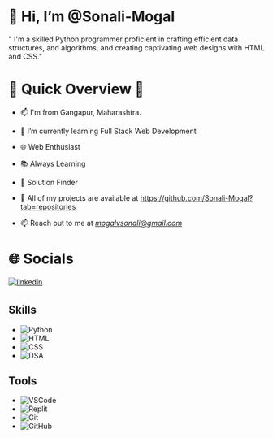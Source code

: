 
<!---
Sonali-Mogal/Sonali-Mogal is a ✨ special ✨ repository because its `README.md` (this file) appears on your GitHub profile.
You can click the Preview link to take a look at your changes.
--->
<h1>👋 Hi, I’m @Sonali-Mogal</h1>

" I'm a skilled Python programmer proficient in crafting efficient data structures, and algorithms, and creating captivating web designs with HTML and CSS."

# 🚀 Quick Overview 🚀
- 📫 I'm from Gangapur, Maharashtra.
- 🌱 I’m currently learning Full Stack Web Development
- 🌐 Web Enthusiast
- 📚 Always Learning
- 🚀  Solution Finder

- 👀 All of my projects are available at https://github.com/Sonali-Mogal?tab=repositories

- 📫 Reach out to me at *mogalvsonali@gmail.com*


<h1>🌐 Socials</h1>
<p align="left">

<a href="https://www.linkedin.com/in/sonali-mogal-b652272b7/" target="_blank">
<img src=https://img.shields.io/badge/linkedin-%231E77B5.svg?&style=for-the-badge&logo=linkedin&logoColor=white alt=linkedin style="margin-bottom: 5px;" />
</a>

## Skills
- ![Python](https://img.shields.io/badge/Python-3776AB?style=flat&logo=python&logoColor=white)
- ![HTML](https://img.shields.io/badge/HTML5-E34F26?style=flat&logo=html5&logoColor=white)
- ![CSS](https://img.shields.io/badge/CSS3-1572B6?style=flat&logo=css3&logoColor=white)
- ![DSA](https://img.shields.io/badge/Data_Structures_%26_Algorithms-0082C9?style=flat)

## Tools
- ![VSCode](https://img.shields.io/badge/VSCode-007ACC?style=flat&logo=visual-studio-code&logoColor=white)
- ![Replit](https://img.shields.io/badge/Replit-667881?style=flat&logo=replit&logoColor=white)
- ![Git](https://img.shields.io/badge/Git-F05032?style=flat&logo=git&logoColor=white)
- ![GitHub](https://img.shields.io/badge/GitHub-181717?style=flat&logo=github&logoColor=white)
